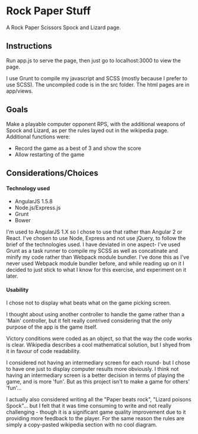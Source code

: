 # Rock Paper Stuff
A Rock Paper Scissors Spock and Lizard page.

## Instructions
Run app.js to serve the page, then just go to localhost:3000 to view the page.

I use Grunt to compile my javascript and SCSS (mostly because I prefer to use SCSS). The uncompiled code is in the src folder. The html pages are in app/views.

## Goals
Make a playable computer opponent RPS, with the additional weapons of Spock and Lizard, as per the rules layed out in the wikipedia page. Additional functions were:
- Record the game as a best of 3 and show the score
- Allow restarting of the game

## Considerations/Choices
#### Technology used
- AngularJS 1.5.8
- Node.js/Express.js
- Grunt
- Bower

I'm used to AngularJS 1.X so I chose to use that rather than Angular 2 or React. I've chosen to use Node, Express and not use jQuery, to follow the brief of the technologies used. I have deviated in one aspect- I've used Grunt as a task runner to compile my SCSS as well as concatinate and minify my code rather than Webpack module bundler. I've done this as I've never used Webpack module bundler before, and while reading up on it I decided to just stick to what I know for this exercise, and experiment on it later.


#### Usability
I chose not to display what beats what on the game picking screen.

I thought about using another controller to handle the game rather than a 'Main' controller, but it felt really contrived considering that the only purpose of the app is the game itself.

Victory conditions were coded as an object, so that the way the code works is clear. Wikipedia describes a cool mathematical solution, but I shyed from it in favour of code readability.

I considered not having an intermediary screen for each round- but I chose to have one just to display computer results more obviously. I think not having an intermediary screen is a better decision in terms of playing the game, and is more 'fun'. But as this project isn't to make a game for others' 'fun'...

I actually also considered writing all the "Paper beats rock", "Lizard poisons Spock"... but I felt that it was time consuming to write and not really challenging - though it is a significant game quality improvement due to it providing more feedback to the player. For the same reason the rules are simply a copy-pasted wikipedia section with no cool diagram.
